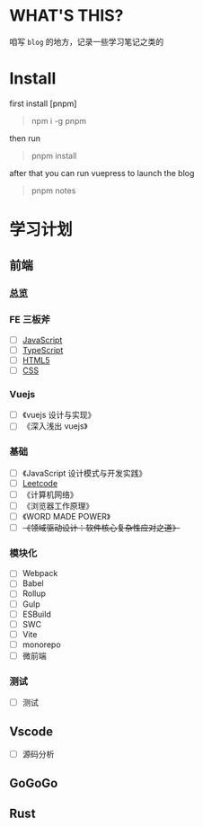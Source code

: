 # WHAT'S THIS?

咱写 `blog` 的地方，记录一些学习笔记之类的

# Install

first install [pnpm]

> npm i -g pnpm

then run

> pnpm install

after that you can run vuepress to launch the blog

> pnpm notes

# 学习计划

## 前端

### [总览](./apps/notes/docs/fe-quick-start/README.md)

### FE 三板斧

- [ ] [JavaScript](./apps/notes/docs/fe-quick-start/javascript/README.md)
- [ ] [TypeScript](./apps/notes/docs/fe-quick-start/typescript/README.md)
- [ ] [HTML5](./apps/notes/docs/fe-quick-start/html/README.md)
- [ ] [CSS](./apps/notes/docs/fe-quick-start/css/README.md)

### Vuejs

- [ ] 《vuejs 设计与实现》
- [ ] 《深入浅出 vuejs》

### 基础

- [ ] 《JavaScript 设计模式与开发实践》
- [ ] [Leetcode](./apps/notes/docs/leetcode/all/README.md)
- [ ] 《计算机网络》
- [ ] 《浏览器工作原理》
- [ ] 《WORD MADE POWER》
- [ ] ~~《领域驱动设计：软件核心复杂性应对之道》~~

### 模块化

- [ ] Webpack
- [ ] Babel
- [ ] Rollup
- [ ] Gulp
- [ ] ESBuild
- [ ] SWC
- [ ] Vite
- [ ] monorepo
- [ ] 微前端

### 测试

- [ ] 测试

## Vscode

- [ ] 源码分析

## GoGoGo

## Rust
